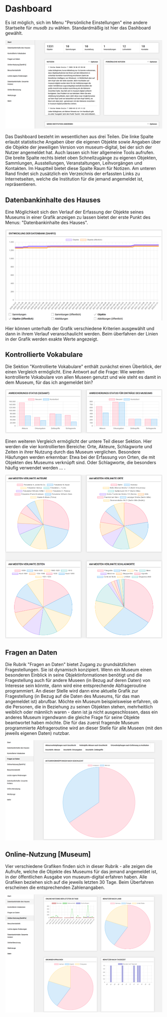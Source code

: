 # Dashboard

Es ist möglich, sich im Menu "Persönliche Einstellungen" eine andere Startseite für *musdb* zu wählen. Standardmäßig ist hier das Dashboard gewählt.

![Das Dashboard von musdb](../../assets/musdb/navigation/dashboard_focus.png "Dashboard von musdb")

Das Dashboard besteht im wesentlichen aus drei Teilen. Die linke Spalte erlaubt statistische Angaben über die eigenen Objekte sowie Angaben über die Objekte der jeweiligen Version von museum-digital, bei der sich der Nutzer angemeldet hat. Auch lassen sich hier allgemeine Tools aufrufen. Die breite Spalte rechts bietet oben Schnellzugänge zu eigenen Objekten, Sammlungen, Ausstellungen, Veranstaltungen, Leihvorgängen und Kontakten. Im Hauptteil bietet diese Spalte Raum für Notizen. Am unteren Rand findet sich zusätzlich ein Verzeichnis der erfassten Links zu Internetseiten, welche die Institution für die jemand angemeldet ist, repräsentieren.

## Datenbankinhalte des Hauses

Eine Möglichkeit sich den Verlauf der Erfassung der Objekte seines Museums in einer Grafik anzeigen zu lassen bietet der erste Punkt des Menus: "Datenbankinhalte des Hauses".

![Verlauf der Erfassung](../../assets/musdb/navigation/eigene_inhalte.png "Entwicklung der Erfassung (Museumsweit)")

Hier können unterhalb der Grafik verschiedene Kriterien ausgewählt und dann in ihrem Verlauf veranschaulicht werden. Beim überfahren der Linien in der Grafik werden exakte Werte angezeigt.

## Kontrollierte Vokabulare

Die Sektion "Kontrollierte Vokabulare" enthält zunächst einen Überblick, der einen Vergleich ermöglicht. Eine Antwort auf die Frage: Wie werden kontrollierte Vokabulare von allen Museen genutzt und wie steht es damit in dem Museum, für das ich angemeldet bin?

![Vergleich der Nutzung kontrolliertes Vokabulars](../../assets/musdb/navigation/konrollierte_vokabulare1.png "Nutzung kontrollierten Vokabulars - Vergleich: Gesamt - Museum")

Einen weiteren Vergleich ermöglicht der untere Teil dieser Sektion. Hier werden die vier kontrollierten Bereiche: Orte, Akteure, Schlagworte und Zeiten in ihrer Nutzung durch das Museum verglichen. Besondere Häufungen werden erkennbar: Etwa bei der Erfassung von Orten, die mit Objekten des Museums verknüpft sind. Oder Schlagworte, die besonders häufig verwendet werden ... .

![Vergleich der Nutzung der verschiedenen kontrollierte Vokabulare](../../assets/musdb/navigation/konrollierte_vokabulare2.png "Nutzung kontrollierten Vokabulars - Vergleich der Vokabulare")

## Fragen an Daten

Die Rubrik "Fragen an Daten" bietet Zugang zu grundsätzlichen Fragestellungen. Sie ist dynamisch konzipiert. Wenn ein Museum einen besonderen Einblick in seine Objektinformationen benötigt und die Fragestellung auch für andere Museen (in Bezug auf deren Daten) von Interesse sein könnte, dann wird eine entsprechende Abfrageroutine programmiert. An dieser Stelle wird dann eine aktuelle Grafik zur Fragestellung (in Bezug auf die Daten des Museums, für das man angemeldet ist) abrufbar. Möchte ein Museum beispielsweise erfahren, ob die Personen, die in Beziehung zu seinen Objekten stehen, mehrheitlich weiblich oder männlich waren - dann ist ja nicht ausgeschlossen, dass ein anderes Museum irgendwann die gleiche Frage für seine Objekte beantwortet haben möchte. Die für das zuerst fragende Museum programmierte Abfrageroutine wird an dieser Stelle für alle Museen (mit den jeweils eigenen Daten) nutzbar.

![Akteursverknüpfung nach Geschlecht](../../assets/musdb/navigation/dashboard_fragen.png "Akteursverknüpfung nach Geschlecht")

## Online-Nutzung [Museum]

Vier verschiedene Grafiken finden sich in dieser Rubrik - alle zeigen die Aufrufe, welche die Objekte des Museums für das jemand angemeldet ist, in der öffentlichen Ausgabe von museum-digital erfahren haben. Alle Grafiken beziehen sich auf die jeweils letzten 30 Tage. Beim Überfahren erscheinen die entsprechenden Zahlenangaben.

![Online-Nutzung - Museum](../../assets/musdb/navigation/dashboard_users_museum.png "Online-Nutzung - Museum")
